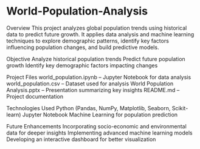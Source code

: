 # World-Population-Analysis
Overview
This project analyzes global population trends using historical data to predict future growth. It applies data analysis and machine learning techniques to explore demographic patterns, identify key factors influencing population changes, and build predictive models.

Objective
Analyze historical population trends
Predict future population growth
Identify key demographic factors impacting changes

Project Files
world_population.ipynb – Jupyter Notebook for data analysis
world_population.csv – Dataset used for analysis
World Population Analysis.pptx – Presentation summarizing key insights
README.md – Project documentation

Technologies Used
Python (Pandas, NumPy, Matplotlib, Seaborn, Scikit-learn)
Jupyter Notebook
Machine Learning for population prediction

Future Enhancements
Incorporating socio-economic and environmental data for deeper insights
Implementing advanced machine learning models
Developing an interactive dashboard for better visualization
